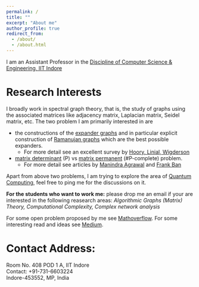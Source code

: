 ```yaml
---
permalink: /
title: ""
excerpt: "About me"
author_profile: true
redirect_from: 
  - /about/
  - /about.html
---
```


I am an Assistant Professor in the [Discipline of Computer Science & Engineering, IIT Indore](http://cse.iiti.ac.in/)


# Research Interests
I broadly work in spectral graph theory, that is, the study of graphs using the associated matrices like adjacency matrix, Laplacian matrix, Seidel matrix, etc. The two problem I am primarily interested in are
 - the constructions of the [expander graphs](https://en.wikipedia.org/wiki/Expander_graph#:~:text=In%20combinatorics%2C%20an%20expander%20graph,vertex%2C%20edge%20or%20spectral%20expansion.) and in particular explicit construction of [Ramanujan graphs](https://en.wikipedia.org/wiki/Ramanujan_graph) which are the best possible expanders.
   - For more detail see an excellent survey by [Hoory, Linial, Wigderson](https://www.cs.huji.ac.il/~nati/PAPERS/expander_survey.pdf)
 - [matrix determinant](https://en.wikipedia.org/wiki/Determinant) (P) vs [matrix permanent](https://en.wikipedia.org/wiki/Permanent_(mathematics)) (#P-complete) problem. 
   - For more detail see articles by [Manindra Agrawal](https://www.cse.iitk.ac.in/users/manindra/survey/Determinant.pdf) and [Frank Ban](https://math.berkeley.edu/~bernd/ban275.pdf)
   
Apart from above two problems, I am trying to explore the area of [Quantum Computing](https://en.wikipedia.org/wiki/Quantum_computing#:~:text=Quantum%20computing%20is%20the%20use,are%20known%20as%20quantum%20computers.), feel free to ping me for the discussions on it.

**For the students who want to work me:** please drop me an email if your are interested in the following reasearch areas: *Algorithmic Graphs (Matrix) Theory, Computational Complexity, Complex network analysis*

For some open problem proposed by me see [Mathoverflow](https://mathoverflow.net/users/91089/ranveer-singh). For some interesting read and ideas see [Medium](https://medium.com/). 

# Contact Address:
Room No. 408 POD 1 A, IIT Indore\
Contact: +91-731-6603224\
Indore-453552, MP, India
